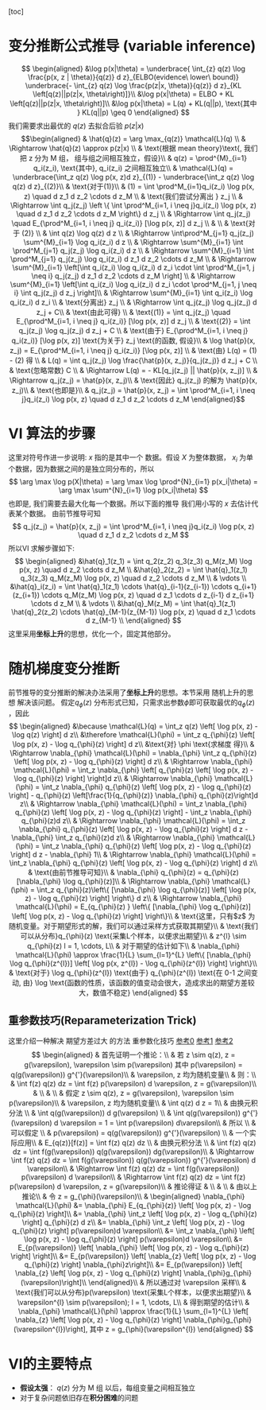 [toc]
# 变分推断公式推导 (variable inference)
$$
\begin{aligned}
&\log p(x|\theta) = \underbrace{ \int_{z} q(z) \log \frac{p(x, z | \theta)}{q(z)} d z}_{ELBO(evidence\ lower\ bound)} \underbrace{- \int_{z} q(z) \log \frac{p(z|x, \theta)}{q(z)} d z}_{KL \left[q(z)||p(z|x, \theta\right)]}\\
&\log p(x|\theta) = ELBO + KL \left[q(z)||p(z|x, \theta\right)]\\
&\log p(x|\theta) = L(q) + KL(q||p), \text{其中 }  KL(q||p) \geq 0 
\end{aligned}
$$
我们需要求出最优的 $q(z)$ 去拟合后验 $p(z|x)$
$$\begin{aligned}
& \hat{q}(z) = \arg \max_{q(z)} \mathcal{L}(q) \\
& \Rightarrow \hat{q}(z) \approx p(z|x) \\
& \text{根据 mean theory}\text{, 我们把 z 分为 M 组， 组与组之间相互独立，假设}\\
& q(z) = \prod^{M}_{i=1} q_i(z_i), \text{其中}, q_i(z_i) 之间相互独立\\
& \mathcal{L}(q) = \underbrace{\int_z q(z) \log p(x, z)d z}_{(1)} - \underbrace{\int_z q(z) \log q(z) d z}_{(2)}\\
& \text{对于(1)}\\
& (1) = \int \prod^M_{i=1}q_i(z_i) \log p(x, z) \quad d z_1 d z_2 \cdots d z_M \\
& \text{我们尝试分离出 } z_j \\
& \Rightarrow \int q_j(z_j) \left \{ \int \prod^M_{i=1, i \neq j}q_i(z_i) \log p(x, z) \quad d z_1 d z_2 \cdots d z_M \right\} d z_j \\
& \Rightarrow \int q_j(z_j) \quad E_{\prod^M_{i=1, i \neq j} q_i(z_i)} [\log p(x, z)] d z_j \\
& \\
& \text{对于 (2)} \\
& \int q(z) \log q(z) d z \\
& \Rightarrow \int\prod^M_{j=1} q_j(z_j)  \sum^{M}_{i=1} \log q_i(z_i) d z \\
& \Rightarrow \sum^{M}_{i=1} \int  \prod^M_{j=1} q_j(z_j)  \log q_i(z_i) d z \\
& \Rightarrow \sum^{M}_{i=1} \int  \prod^M_{j=1} q_j(z_j)  \log q_i(z_i) d z_1 d z_2 \cdots d z_M \\
& \Rightarrow \sum^{M}_{i=1} \left[\int q_i(z_i) \log q_i(z_i) d z_i  \cdot \int  \prod^M_{j=1, j \neq i} q_j(z_j) d z_1 d z_2 \cdots d z_M \right] \\
& \Rightarrow \sum^{M}_{i=1} \left[\int q_i(z_i) \log q_i(z_i) d z_i  \cdot  \prod^M_{j=1, j \neq i} \int  q_j(z_j) d z_j \right]\\
& \Rightarrow \sum^{M}_{i=1} \int q_i(z_i) \log q_i(z_i) d z_i  \\
& \text{分离出} z_j \\
& \Rightarrow  \int q_j(z_j) \log q_j(z_j) d z_j + C\\
& \text{由此可得} \\
& \text{(1)} = \int q_j(z_j) \quad E_{\prod^M_{i=1, i \neq j} q_i(z_i)} [\log p(x, z)] d z_j \\
& \text{(2)} = \int q_j(z_j) \log q_j(z_j) d z_j + C \\
& \text{由于} E_{\prod^M_{i=1, i \neq j} q_i(z_i)} [\log p(x, z)]  \text{为关于} z_j \text{的函数,  假设}\\
& \log \hat{p}(x, z_j) = E_{\prod^M_{i=1, i \neq j} q_i(z_i)} [\log p(x, z)] \\
& \text{由} L(q) = (1) - (2) 得 \\
& L(q) = \int q_j(z_j)  \log \frac{\hat{p}(x, z_j)}{q_j(z_j)} d z_j + C \\
& \text{忽略常数} C \\
& \Rightarrow L(q) = - KL[q_j(z_j) || \hat{p}(x, z_j)] \\
& \Rightarrow q_j(z_j) =  \hat{p}(x, z_j)\\
& \text{因此} q_j(z_j) 的解为 \hat{p}(x, z_j)\\
& \text{也即是}\\
& q_j(z_j) = \hat{p}(x, z_j) = \int \prod^M_{i=1, i \neq j}q_i(z_i) \log p(x, z) \quad d z_1 d z_2 \cdots d z_M 
\end{aligned}$$

# VI 算法的步骤
这里对符号作进一步说明: $x$ 指的是其中一个 数据。假设 $X$ 为整体数据， $x_i$ 为单个数据，因为数据之间的是独立同分布的，所以
$$
\arg \max \log p(X|\theta) =  \arg \max \log \prod^{N}_{i=1} p(x_i|\theta)  = \arg \max \sum^{N}_{i=1} \log  p(x_i|\theta)
$$
也即是, 我们需要去最大化每一个数据。所以下面的推导 我们用小写的 $x$ 去估计代表某个数据。
由前节推导可知
$$
q_j(z_j) = \hat{p}(x, z_j) = \int \prod^M_{i=1, i \neq j}q_i(z_i) \log p(x, z) \quad d z_1 d z_2 \cdots d z_M 
$$
所以VI 求解步骤如下:
$$
\begin{aligned}
&\hat{q}_1(z_1) = \int q_2(z_2)  q_3(z_3) q_M(z_M)  \log p(x, z) \quad  d z_2 \cdots d z_M  \\
&\hat{q}_2(z_2) = \int \hat{q}_1(z_1)  q_3(z_3)  q_M(z_M)  \log p(x, z) \quad  d z_2 \cdots d z_M  \\
& \vdots \\
&\hat{q}_i(z_i) = \int \hat{q}_1(z_1) \cdots \hat{q}_{i-1}(z_{i-1}) \cdots q_{i+1}(z_{i+1}) \cdots q_M(z_M) \log p(x, z) \quad  d z_1  \cdots d z_{i-1} d z_{i+1} \cdots d z_M  \\
& \vdots \\
&\hat{q}_M(z_M) = \int \hat{q}_1(z_1)  \hat{q}_2(z_2)  \cdots  \hat{q}_{M-1}(z_{M-1})  \log p(x, z) \quad  d z_1 \cdots d z_{M-1}  \\
\end{aligned}
$$
这里采用**坐标上升**的思想，优化一个，固定其他部分。
# 随机梯度变分推断
前节推导的变分推断的解决办法采用了**坐标上升**的思想。本节采用 随机上升的思想 解决该问题。
假定$q_{\phi}(z)$ 分布形式已知，只需求出参数$\phi$即可获取最优的$q_{\phi}(z)$ ，因此
$$
\begin{aligned}
&\because \mathcal{L}(q) = \int_z q(z) \left[ \log p(x, z) - \log q(z) \right] d z\\
&\therefore \mathcal{L}(\phi) = \int_z q_{\phi}(z) \left[ \log p(x, z) - \log q_{\phi}(z) \right] d z\\
&\text{对} \phi \text{求梯度 得}\\
& \Rightarrow \nabla_{\phi}  \mathcal{L}(\phi) = \nabla_{\phi}  \int_z q_{\phi}(z) \left[ \log p(x, z) - \log q_{\phi}(z) \right] d z\\
& \Rightarrow \nabla_{\phi}  \mathcal{L}(\phi) = \int_z \nabla_{\phi}  \left[ q_{\phi}(z) \left[ \log p(x, z) - \log q_{\phi}(z) \right] \right]d z\\
& \Rightarrow \nabla_{\phi}  \mathcal{L}(\phi) = \int_z \nabla_{\phi}   q_{\phi}(z) \left[ \log p(x, z) - \log q_{\phi}(z) \right] - q_{\phi}(z) \left[\frac{1}{q_{\phi}(z)}  \nabla_{\phi} q_{\phi}(z)\right]d z\\
& \Rightarrow \nabla_{\phi}  \mathcal{L}(\phi) = \int_z \nabla_{\phi}   q_{\phi}(z) \left[ \log p(x, z) - \log q_{\phi}(z) \right] - \int_z \nabla_{\phi} q_{\phi}(z)d z\\
& \Rightarrow \nabla_{\phi}  \mathcal{L}(\phi) = \int_z \nabla_{\phi}   q_{\phi}(z) \left[ \log p(x, z) - \log q_{\phi}(z) \right] d z - \nabla_{\phi} \int_z  q_{\phi}(z)d z\\
& \Rightarrow \nabla_{\phi}  \mathcal{L}(\phi) = \int_z \nabla_{\phi}   q_{\phi}(z) \left[ \log p(x, z) - \log q_{\phi}(z) \right] d z - \nabla_{\phi} 1\\
& \Rightarrow \nabla_{\phi}  \mathcal{L}(\phi) = \int_z \nabla_{\phi}   q_{\phi}(z) \left[ \log p(x, z) - \log q_{\phi}(z) \right] d z\\
& \text{由前节推导可知}\\
& \nabla_{\phi}   q_{\phi}(z)  = q_{\phi}(z) [\nabla_{\phi} \log q_{\phi}(z)]\\
& \Rightarrow \nabla_{\phi}  \mathcal{L}(\phi) = \int_z q_{\phi}(z)\left\{ [\nabla_{\phi} \log q_{\phi}(z)] \left[ \log p(x, z) - \log q_{\phi}(z) \right] \right\} d z\\
& \Rightarrow \nabla_{\phi}  \mathcal{L}(\phi) = E_{q_{\phi}(z) } \left\{ [\nabla_{\phi} \log q_{\phi}(z)] \left[ \log p(x, z) - \log q_{\phi}(z) \right] \right\}\\
& \text{这里，只有$z$ 为随机变量。对于期望形式的解，我们可以通过采样方式获取其期望}\\
& \text{我们可以从分布}q_{\phi}(z) \text{采集L个样本，以便求出期望}\\
& z^{l} \sim q_{\phi}(z) l = 1, \cdots, L\\
& 对于期望的估计如下\\
& \nabla_{\phi}  \mathcal{L}(\phi) \approx
\frac{1}{L} \sum_{l=1}^{L} \left\{ [\nabla_{\phi} \log q_{\phi}(z^{l})] \left[ \log p(x, z^{l}) - \log q_{\phi}(z^{l}) \right] \right\}\\
& \text{对于}  \log q_{\phi}(z^{l}) \text{由于} q_{\phi}(z^{l}) \text{在 0-1 之间变动, 由} \log \text{函数的性质，该函数的值变动会很大，造成求出的期望方差较大，数值不稳定}
\end{aligned}
$$
## 重参数技巧(Reparameterization Trick)
这里介绍一种解决 期望方差过大 的方法 重参数化技巧
[参考0](https://github.com/WallE-Chang/SGVI/blob/master/SGVI.pdf)
[参考1](https://arxiv.org/pdf/1312.6114.pdf)
[参考2](https://arxiv.org/pdf/1401.0118.pdf)
$$
\begin{aligned}
& 首先证明一个推论：\\
& 若  z \sim q(z),  z = g(\varepsilon), \varepsilon \sim p(\varepsilon) 其中 p(\varepsilon) = q(g(\varepsilon)) g^{'}(\varepsilon)\\
& \varepsilon, z 均为随机变量\\
& 则：\\
& \int f(z) q(z) dz = \int f(z) p(\varepsilon) d \varepsilon, z = g(\varepsilon)\\
& \\
& \\
& 假定 z \sim q(z),  z = g(\varepsilon), \varepsilon \sim p(\varepsilon)\\
& \varepsilon, z 均为随机变量\\
& \int q(z) d z = 1\\
& 由换元积分法 \\
& \int q(g(\varepsilon)) d g(\varepsilon) \\
& \int q(g(\varepsilon)) g^{'}(\varepsilon) d \varepsilon  =  1 = \int p(\varepsilon)  d\varepsilon\\
& 所以 \\
& 可以假定 \\
& p(\varepsilon) = q(g(\varepsilon)) g^{'}(\varepsilon) \\
& 一个实际应用\\
& E_{q(z)}[f(z)] = \int f(z) q(z) dz \\
& 由换元积分法 \\
& \int f(z) q(z) dz = \int f(g(\varepsilon)) q(g(\varepsilon)) dg(\varepsilon)\\
& \Rightarrow \int f(z) q(z) dz = \int f(g(\varepsilon)) q(g(\varepsilon)) g^{'}(\varepsilon) d \varepsilon\\
& \Rightarrow \int f(z) q(z) dz = \int f(g(\varepsilon)) p(\varepsilon) d \varepsilon\\
& \Rightarrow \int f(z) q(z) dz = \int f(z) p(\varepsilon) d \varepsilon, z = g(\varepsilon)\\
& 推论得证
& \\
& \\
& 由以上推论\\
& 令 z = g_{\phi}(\varepsilon)\\
&  \begin{aligned}
\nabla_{\phi}  \mathcal{L}(\phi) &= \nabla_{\phi}  E_{q_{\phi}(z)} \left[ \log p(x, z) - \log q_{\phi}(z) \right]\\
&= \nabla_{\phi}  \int_z  \left[ \log p(x, z) - \log q_{\phi}(z) \right] q_{\phi}(z) d z\\
&=  \nabla_{\phi}  \int_z  \left[ \log p(x, z) - \log q_{\phi}(z) \right] p(\varepsilon)d \varepsilon\\
&= \int_z  \nabla_{\phi} \left[ \log p(x, z) - \log q_{\phi}(z) \right] p(\varepsilon)d \varepsilon\\
&= E_{p(\varepsilon)} \left[ \nabla_{\phi} \left[ \log p(x, z) - \log q_{\phi}(z) \right] \right]\\
&= E_{p(\varepsilon)} \left[ \nabla_{z} \left[ \log p(x, z) - \log q_{\phi}(z) \right] \nabla_{\phi}z\right]\\
&= E_{p(\varepsilon)} \left[ \nabla_{z} \left[ \log p(x, z) - \log q_{\phi}(z) \right] \nabla_{\phi}g_{\phi}(\varepsilon)\right]\\
\end{aligned}\\
& 所以通过对 \varepsilon 采样\\
& \text{我们可以从分布}p(\varepsilon) \text{采集L个样本，以便求出期望}\\
& \varepsilon^{l} \sim p(\varepsilon); l = 1, \cdots, L\\
& 得到期望的估计\\
& \nabla_{\phi}  \mathcal{L}(\phi) \approx
\frac{1}{L} \sum_{l=1}^{L} \left[ \nabla_{z} \left[ \log p(x, z) - \log q_{\phi}(z) \right] \nabla_{\phi}g_{\phi}(\varepsilon^{l})\right], 其中 z = g_{\phi}(\varepsilon^{l})
\end{aligned}
$$

# VI的主要特点
- **假设太强**： $q(z)$ 分为 M 组 以后，每组变量之间相互独立
- 对于复杂问题依旧存在**积分困难**的问题